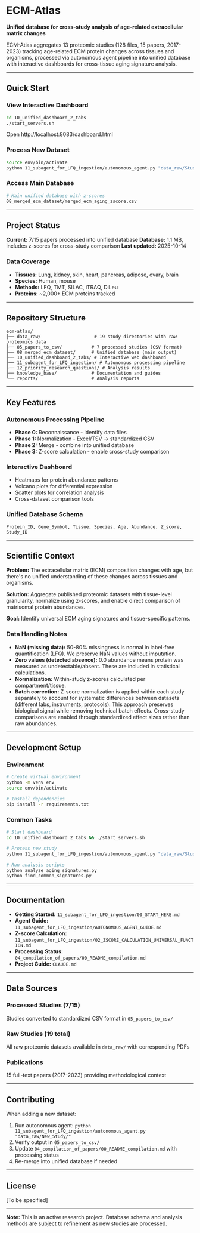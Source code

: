 # ECM-Atlas

**Unified database for cross-study analysis of age-related extracellular matrix changes**

ECM-Atlas aggregates 13 proteomic studies (128 files, 15 papers, 2017-2023) tracking age-related ECM protein changes across tissues and organisms, processed via autonomous agent pipeline into unified database with interactive dashboards for cross-tissue aging signature analysis.

---

## Quick Start

### View Interactive Dashboard
```bash
cd 10_unified_dashboard_2_tabs
./start_servers.sh
```
Open http://localhost:8083/dashboard.html

### Process New Dataset
```bash
source env/bin/activate
python 11_subagent_for_LFQ_ingestion/autonomous_agent.py "data_raw/Study_Name/"
```

### Access Main Database
```bash
# Main unified database with z-scores
08_merged_ecm_dataset/merged_ecm_aging_zscore.csv
```

---

## Project Status

**Current:** 7/15 papers processed into unified database
**Database:** 1.1 MB, includes z-scores for cross-study comparison
**Last updated:** 2025-10-14

### Data Coverage
- **Tissues:** Lung, kidney, skin, heart, pancreas, adipose, ovary, brain
- **Species:** Human, mouse
- **Methods:** LFQ, TMT, SILAC, iTRAQ, DiLeu
- **Proteins:** ~2,000+ ECM proteins tracked

---

## Repository Structure

```
ecm-atlas/
├── data_raw/                    # 19 study directories with raw proteomics data
├── 05_papers_to_csv/           # 7 processed studies (CSV format)
├── 08_merged_ecm_dataset/      # Unified database (main output)
├── 10_unified_dashboard_2_tabs/ # Interactive web dashboard
├── 11_subagent_for_LFQ_ingestion/ # Autonomous processing pipeline
├── 12_priority_research_questions/ # Analysis results
├── knowledge_base/             # Documentation and guides
└── reports/                    # Analysis reports

```

---

## Key Features

### Autonomous Processing Pipeline
- **Phase 0:** Reconnaissance - identify data files
- **Phase 1:** Normalization - Excel/TSV → standardized CSV
- **Phase 2:** Merge - combine into unified database
- **Phase 3:** Z-score calculation - enable cross-study comparison

### Interactive Dashboard
- Heatmaps for protein abundance patterns
- Volcano plots for differential expression
- Scatter plots for correlation analysis
- Cross-dataset comparison tools

### Unified Database Schema
```csv
Protein_ID, Gene_Symbol, Tissue, Species, Age, Abundance, Z_score, Study_ID
```

---

## Scientific Context

**Problem:** The extracellular matrix (ECM) composition changes with age, but there's no unified understanding of these changes across tissues and organisms.

**Solution:** Aggregate published proteomic datasets with tissue-level granularity, normalize using z-scores, and enable direct comparison of matrisomal protein abundances.

**Goal:** Identify universal ECM aging signatures and tissue-specific patterns.

### Data Handling Notes
- **NaN (missing data):** 50-80% missingness is normal in label-free quantification (LFQ). We preserve NaN values without imputation.
- **Zero values (detected absence):** 0.0 abundance means protein was measured as undetectable/absent. These are included in statistical calculations.
- **Normalization:** Within-study z-scores calculated per compartment/tissue.
- **Batch correction:** Z-score normalization is applied within each study separately to account for systematic differences between datasets (different labs, instruments, protocols). This approach preserves biological signal while removing technical batch effects. Cross-study comparisons are enabled through standardized effect sizes rather than raw abundances.

---

## Development Setup

### Environment
```bash
# Create virtual environment
python -m venv env
source env/bin/activate

# Install dependencies
pip install -r requirements.txt
```

### Common Tasks
```bash
# Start dashboard
cd 10_unified_dashboard_2_tabs && ./start_servers.sh

# Process new study
python 11_subagent_for_LFQ_ingestion/autonomous_agent.py "data_raw/Study/"

# Run analysis scripts
python analyze_aging_signatures.py
python find_common_signatures.py
```

---

## Documentation

- **Getting Started:** `11_subagent_for_LFQ_ingestion/00_START_HERE.md`
- **Agent Guide:** `11_subagent_for_LFQ_ingestion/AUTONOMOUS_AGENT_GUIDE.md`
- **Z-score Calculation:** `11_subagent_for_LFQ_ingestion/02_ZSCORE_CALCULATION_UNIVERSAL_FUNCTION.md`
- **Processing Status:** `04_compilation_of_papers/00_README_compilation.md`
- **Project Guide:** `CLAUDE.md`

---

## Data Sources

### Processed Studies (7/15)
Studies converted to standardized CSV format in `05_papers_to_csv/`

### Raw Studies (19 total)
All raw proteomic datasets available in `data_raw/` with corresponding PDFs

### Publications
15 full-text papers (2017-2023) providing methodological context

---

## Contributing

When adding a new dataset:
1. Run autonomous agent: `python 11_subagent_for_LFQ_ingestion/autonomous_agent.py "data_raw/New_Study/"`
2. Verify output in `05_papers_to_csv/`
3. Update `04_compilation_of_papers/00_README_compilation.md` with processing status
4. Re-merge into unified database if needed

---

## License

[To be specified]

---

**Note:** This is an active research project. Database schema and analysis methods are subject to refinement as new studies are processed.
